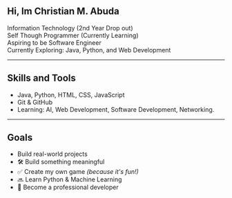 ## Hi, Im Christian M. Abuda

Information Technology (2nd Year Drop out)  
Self Though Programmer (Currently Learning)  
Aspiring to be Software Engineer  
Currently Exploring: Java, Python, and Web Development

---
## Skills and Tools
- Java, Python, HTML, CSS, JavaScript
- Git & GitHub
- Learning: AI, Web Development, Software Development, Networking.

---
## Goals
- Build real-world projects
- 🛠️ Build something meaningful  
- ✅ Create my own game *(because it's fun!)*  
- 🔜 Learn Python & Machine Learning  
- 🚀 Become a professional developer  
